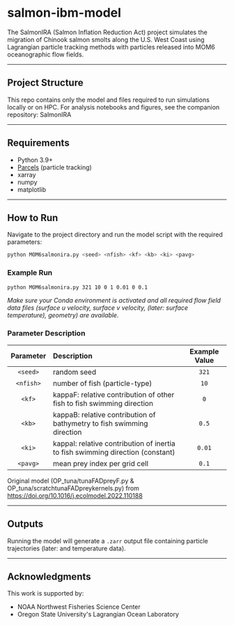 # salmon-ibm-model

The SalmonIRA (Salmon Inflation Reduction Act) project simulates the migration of Chinook salmon smolts along the U.S. West Coast using Lagrangian particle tracking methods with particles released into MOM6 oceanographic flow fields.

---

##  Project Structure
This repo contains only the model and files required to run simulations locally or on HPC. For analysis notebooks and figures, see the companion repository: SalmonIRA

---

## Requirements

- Python 3.9+
- [Parcels](https://oceanparcels.org/) (particle tracking)
- xarray
- numpy
- matplotlib

---

##  How to Run

Navigate to the project directory and run the model script with the required parameters:

```bash
python MOM6salmonira.py <seed> <nfish> <kf> <kb> <ki> <pavg>
```

### Example Run

```bash
python MOM6salmonira.py 321 10 0 1 0.01 0 0.1
```

*Make sure your Conda environment is activated and all required flow field data files (surface u velocity, surface v velocity, (later: surface temperature), geometry) are available.*

###  Parameter Description

| Parameter | Description | Example Value |
|:---------:|:------------|:-------------:|
| `<seed>` | random seed | `321` |
| `<nfish>` | number of fish (particle-type) | `10` |
| `<kf>` | kappaF: relative contribution of other fish to fish swimming direction | `0` |
| `<kb>` | kappaB: relative contribution of bathymetry to fish swimming direction | `0.5` |
| `<ki>` | kappaI: relative contribution of inertia to fish swimming direction (constant) | `0.01` |
| `<pavg>` | mean prey index per grid cell | `0.1` |

Original model (OP_tuna/tunaFADpreyF.py & OP_tuna/scratchtunaFADpreykernels.py) from https://doi.org/10.1016/j.ecolmodel.2022.110188

---

##  Outputs

Running the model will generate a `.zarr` output file containing particle trajectories (later: and temperature data).

---

##  Acknowledgments

This work is supported by:
- NOAA Northwest Fisheries Science Center
- Oregon State University's Lagrangian Ocean Laboratory
